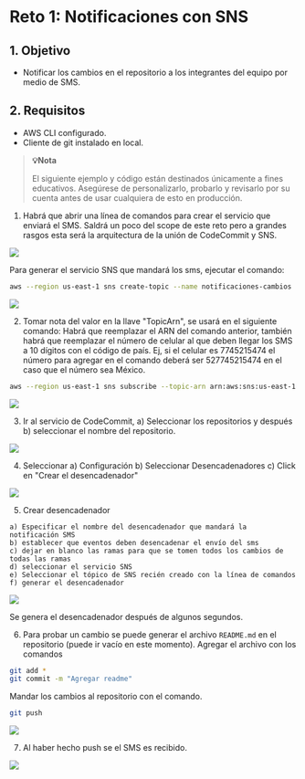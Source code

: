 # Reto 1: Notificaciones con SNS

## 1. Objetivo 
- Notificar los cambios en el repositorio a los integrantes del equipo por medio de SMS.

## 2. Requisitos
- AWS CLI configurado.
- Cliente de git instalado en local.

>**💡Nota**
>
>El siguiente ejemplo y código están destinados únicamente a fines educativos. Asegúrese de personalizarlo, probarlo y revisarlo por su cuenta antes de usar cualquiera de esto en producción.

1. Habrá que abrir una línea de comandos para crear el servicio que enviará el SMS. Saldrá un poco del scope de este reto pero a grandes rasgos esta será la arquitectura de la unión de CodeCommit y SNS.

<img src="../img/r2-code-commit-sns-sms-01.jpg"></img>

Para generar el servicio SNS que mandará los sms, ejecutar el comando:
```bash
aws --region us-east-1 sns create-topic --name notificaciones-cambios
```
<img src="../img/r2-sns-create-topic-for-notifications-01.png"></img>

2. Tomar nota del valor en la llave "TopicArn", se usará en el siguiente comando:
Habrá que reemplazar el ARN del comando anterior, también habrá que reemplazar el número de celular al que deben llegar los SMS a 10 dígitos con el código de país. Ej, si el celular es 7745215474 el número para agregar en el comando deberá ser 527745215474 en el caso que el número sea México.

```bash
aws --region us-east-1 sns subscribe --topic-arn arn:aws:sns:us-east-1:676710737234:notificaciones-cambios --protocol sms --notification-endpoint 52551149XXXX
```
<img src="../img/r2-sns-create-suscription-01.png"></img>

3. Ir al servicio de CodeCommit,
a) Seleccionar los repositorios y después b) seleccionar el nombre del repositorio.

<img src="../img/r2-cc-select-repository-01.png"></img>


4. Seleccionar 
a) Configuración
b) Seleccionar Desencadenadores
c) Click en "Crear el desencadenador"

<img src="../img/r2-cc-select-create-trigger-01.png"></img>


5. Crear desencadenador
```
a) Especificar el nombre del desencadenador que mandará la notificación SMS
b) establecer que eventos deben desencadenar el envío del sms
c) dejar en blanco las ramas para que se tomen todos los cambios de todas las ramas
d) seleccionar el servicio SNS
e) Seleccionar el tópico de SNS recién creado con la línea de comandos
f) generar el desencadenador
```
<img src="../img/r2-cc-create-trigger-01.png"></img>

Se genera el desencadenador después de algunos segundos.

6. Para probar un cambio se puede generar el archivo `README.md` en el repositorio (puede ir vacío en este momento).
Agregar el archivo con los comandos
```bash
git add *
git commit -m "Agregar readme"
```

Mandar los cambios al repositorio con el comando.
```bash
git push
```

<img src="../img/r2-cc-add-readme-files-01.png"></img>

7. Al haber hecho push se el SMS es recibido.

<img src="../img/r2-cc-sms-sended.jpeg"></img>
